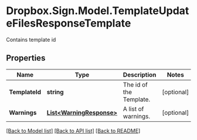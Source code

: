 # Dropbox.Sign.Model.TemplateUpdateFilesResponseTemplate
Contains template id

## Properties

Name | Type | Description | Notes
------------ | ------------- | ------------- | -------------
**TemplateId** | **string** |  The id of the Template.  | [optional] 
**Warnings** | [**List&lt;WarningResponse&gt;**](WarningResponse.md) |  A list of warnings.  | [optional] 

[[Back to Model list]](../README.md#documentation-for-models) [[Back to API list]](../README.md#documentation-for-api-endpoints) [[Back to README]](../README.md)

